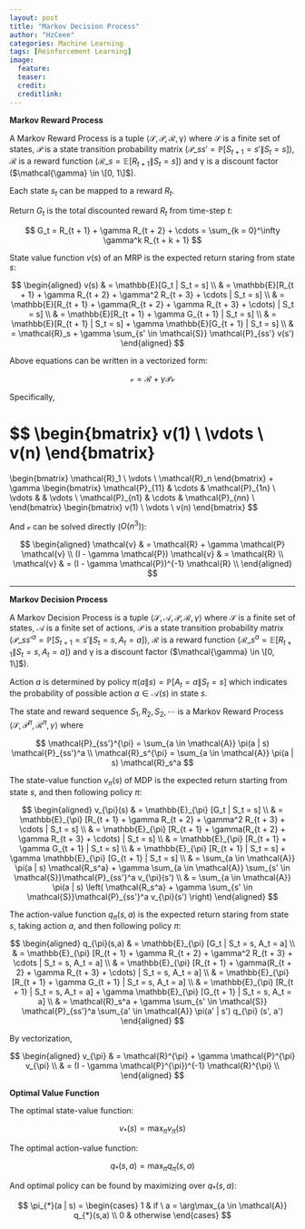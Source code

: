 ```yaml
---
layout: post
title: "Markov Decision Process"
author: "HzCeee"
categories: Machine Learning
tags: [Reinforcement Learning]
image:
  feature: 
  teaser:
  credit:
  creditlink:
---
```


__Markov Reward Process__

A Markov Reward Process is a tuple $\langle \mathcal{S}, \mathcal{P}, \mathcal{R}, \mathcal{\gamma} \rangle$ where $\mathcal{S}$ is a finite set of states, $\mathcal{P}$ is a state transition probability matrix ($\mathcal{P}\_{ss'} = \mathbb{P}[S_{t + 1} = s' \| S_t = s]$), $\mathcal{R}$ is a reward function ($\mathcal{R}\_s = \mathbb{E}[R_{t + 1} \| S_t = s]$) and $\mathcal{\gamma}$ is a discount factor ($\mathcal{\gamma} \in \[0, 1\]$).

Each state $s_t$ can be mapped to a reward $R_t$.

Return $G_t$ is the total discounted reward $R_t$ from time-step $t$:

$$
G_t = R_{t + 1} + \gamma R_{t + 2} + \cdots = \sum_{k = 0}^\infty \gamma^k R_{t + k + 1}
$$

State value function $v(s)$ of an MRP is the expected return staring from state $s$:

$$
\begin{aligned}
v(s) 
& = \mathbb{E}[G_t | S_t = s] \\
& = \mathbb{E}[R_{t + 1} + \gamma R_{t + 2} + \gamma^2 R_{t + 3} + \cdots | S_t = s] \\
& = \mathbb{E}[R_{t + 1} + \gamma(R_{t + 2} + \gamma R_{t + 3} + \cdots) | S_t = s] \\
& = \mathbb{E}[R_{t + 1} + \gamma G_{t + 1} | S_t = s] \\
& = \mathbb{E}[R_{t + 1} | S_t = s] + \gamma \mathbb{E}[G_{t + 1} | S_t = s] \\
& = \mathcal{R}_s + \gamma \sum_{s' \in \mathcal{S}} \mathcal{P}_{ss'} v(s')
\end{aligned}
$$

Above equations can be written in a vectorized form:

$$
\mathcal{v} = \mathcal{R} + \gamma \mathcal{P} \mathcal{v}
$$

Specifically,

$$
\begin{bmatrix}
v(1) \\
\vdots \\
v(n)
\end{bmatrix}
=
\begin{bmatrix}
\mathcal{R}\_1 \\
\vdots \\
\mathcal{R}\_n
\end{bmatrix}
+
\gamma
\begin{bmatrix}
\mathcal{P}\_{11} & \cdots & \mathcal{P}\_{1n} \\
\vdots & & \vdots \\ 
\mathcal{P}\_{n1} & \cdots & \mathcal{P}\_{nn} \\
\end{bmatrix}
\begin{bmatrix}
v(1) \\
\vdots \\
v(n)
\end{bmatrix}
$$

And $\mathcal{v}$ can be solved directly ($O(n^3)$):

$$
\begin{aligned}
\mathcal{v} 
& = \mathcal{R} + \gamma \mathcal{P} \mathcal{v} \\
(I - \gamma \mathcal{P}) \mathcal{v} & = \mathcal{R} \\
\mathcal{v} & = (I - \gamma \mathcal{P})^{-1} \mathcal{R} \\
\end{aligned}
$$

---

__Markov Decision Process__

A Markov Decision Process is a tuple $\langle \mathcal{S}, \mathcal{A}, \mathcal{P}, \mathcal{R}, \gamma \rangle$ where $\mathcal{S}$ is a finite set of states, $\mathcal{A}$ is a finite set of actions, $\mathcal{P}$ is a state transition probability matrix ($\mathcal{P}\_{ss'}^a = \mathbb{P}[S_{t + 1} = s' \| S_t = s, A_t = a]$), $\mathcal{R}$ is a reward function ($\mathcal{R}\_s^a = \mathbb{E}[R_{t + 1} \| S_t = s, A_t = a]$) and $\mathcal{\gamma}$ is a discount factor ($\mathcal{\gamma} \in \[0, 1\]$).

Action $a$ is determined by policy $\pi(a \| s) = \mathbb{P}[A_t = a \| S_t = s]$ which indicates the probability of possible action $a \in \mathcal{A}(s)$ in state $s$.

The state and reward sequence $S_1, R_2, S_2, \cdots$ is a Markov Reward Process $\langle \mathcal{S}, \mathcal{P}^{\pi}, \mathcal{R}^{\pi}, \gamma \rangle$ where

$$
\mathcal{P}_{ss'}^{\pi} = \sum_{a \in \mathcal{A}} \pi(a | s) \mathcal{P}_{ss'}^a \\
\mathcal{R}_s^{\pi} = \sum_{a \in \mathcal{A}} \pi(a | s) \mathcal{R}_s^a
$$

The state-value function $v_{\pi}(s)$ of MDP is the expected return starting from state $s$, and then following policy $\pi$:

$$
\begin{aligned}
v_{\pi}(s)
& = \mathbb{E}_{\pi} [G_t | S_t = s] \\
& = \mathbb{E}_{\pi} [R_{t + 1} + \gamma R_{t + 2} + \gamma^2 R_{t + 3} + \cdots | S_t = s] \\
& = \mathbb{E}_{\pi} [R_{t + 1} + \gamma(R_{t + 2} + \gamma R_{t + 3} + \cdots) | S_t = s] \\
& = \mathbb{E}_{\pi} [R_{t + 1} + \gamma G_{t + 1} | S_t = s] \\
& = \mathbb{E}_{\pi} [R_{t + 1} | S_t = s] + \gamma \mathbb{E}_{\pi} [G_{t + 1} | S_t = s] \\
& = \sum_{a \in \mathcal{A}} \pi(a | s) \mathcal{R_s^a} + \gamma \sum_{a \in \mathcal{A}} \sum_{s' \in \mathcal{S}}\mathcal{P}_{ss'}^a v_{\pi}(s') \\
& = \sum_{a \in \mathcal{A}} \pi(a | s) \left( \mathcal{R_s^a} + \gamma \sum_{s' \in \mathcal{S}}\mathcal{P}_{ss'}^a v_{\pi}(s') \right)
\end{aligned}
$$

The action-value function $q_{\pi} (s,a)$ is the expected return staring from state $s$, taking action $a$, and then following policy $\pi$:

$$
\begin{aligned}
q_{\pi}(s,a)
& = \mathbb{E}_{\pi} [G_t | S_t = s, A_t = a] \\
& = \mathbb{E}_{\pi} [R_{t + 1} + \gamma R_{t + 2} + \gamma^2 R_{t + 3} + \cdots | S_t = s, A_t = a] \\
& = \mathbb{E}_{\pi} [R_{t + 1} + \gamma(R_{t + 2} + \gamma R_{t + 3} + \cdots) | S_t = s, A_t = a] \\
& = \mathbb{E}_{\pi} [R_{t + 1} + \gamma G_{t + 1} | S_t = s, A_t = a] \\
& = \mathbb{E}_{\pi} [R_{t + 1} | S_t = s, A_t = a] + \gamma \mathbb{E}_{\pi} [G_{t + 1} | S_t = s, A_t = a] \\
& = \mathcal{R}_s^a + \gamma \sum_{s' \in \mathcal{S}} \mathcal{P}_{ss'}^a \sum_{a' \in \mathcal{A}} \pi(a' | s') q_{\pi} (s', a')
\end{aligned}
$$

By vectorization,

$$
\begin{aligned}
v_{\pi}
& = \mathcal{R}^{\pi} + \gamma \mathcal{P}^{\pi} v_{\pi} \\
& = (I - \gamma \mathcal{P}^{\pi})^{-1} \mathcal{R}^{\pi} \\
\end{aligned}
$$

__Optimal Value Function__

The optimal state-value function:

$$
v_{*}(s) = \max_{\pi} v_{\pi}(s)
$$

The optimal action-value function:

$$
q_{*}(s,a) = \max_{\pi} q_{\pi}(s,a)
$$

And optimal policy can be found by maximizing over $q_{*}(s,a)$:

$$
\pi_{*}(a | s) = 
\begin{cases}
1 & if \ a = \arg\max_{a \in \mathcal{A}} q_{*}(s,a) \\
0 & otherwise
\end{cases}
$$
